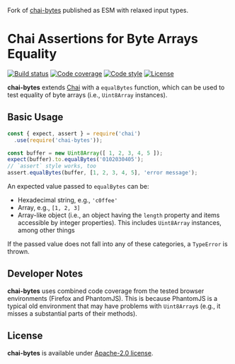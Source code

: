 Fork of [chai-bytes](https://www.npmjs.com/package/chai-bytes) published as ESM with relaxed input types.

# Chai Assertions for Byte Arrays Equality

[![Build status][workflow-image]][workflow-url]
[![Code coverage][coveralls-image]][coveralls-url]
[![Code style][code-style-image]][code-style-url]
[![License][license-image]][license-url]

[workflow-image]: https://github.com/slowli/chai-bytes/workflows/Node.js%20CI/badge.svg?branch=master
[workflow-url]: https://github.com/slowli/chai-bytes/actions
[coveralls-image]: https://img.shields.io/coveralls/slowli/chai-bytes.svg
[coveralls-url]: https://coveralls.io/github/slowli/chai-bytes
[code-style-image]: https://img.shields.io/badge/code%20style-semistandard-brightgreen.svg
[code-style-url]: https://github.com/Flet/semistandard
[license-image]: https://img.shields.io/github/license/slowli/chai-bytes.svg
[license-url]: https://opensource.org/licenses/Apache-2.0

**chai-bytes** extends [Chai][chai] with a `equalBytes` function,
which can be used to test equality of byte arrays (i.e., `Uint8Array` instances).

## Basic Usage

```javascript
const { expect, assert } = require('chai')
  .use(require('chai-bytes'));

const buffer = new Uint8Array([ 1, 2, 3, 4, 5 ]);
expect(buffer).to.equalBytes('0102030405');
// `assert` style works, too
assert.equalBytes(buffer, [1, 2, 3, 4, 5], 'error message');
```

An expected value passed to `equalBytes` can be:

- Hexadecimal string, e.g., `'c0ffee'`
- Array, e.g., `[1, 2, 3]`
- Array-like object (i.e., an object having the `length` property
  and items accessible by integer properties).
  This includes `Uint8Array` instances, among other things

If the passed value does not fall into any of these categories,
a `TypeError` is thrown.

## Developer Notes

**chai-bytes** uses combined code coverage from the tested browser environments
(Firefox and PhantomJS). This is because PhantomJS is a typical old environment
that may have problems with `Uint8Array`s (e.g., it misses a substantial parts
of their methods).

## License

**chai-bytes** is available under [Apache-2.0 license](LICENSE).

[chai]: https://chaijs.com/

